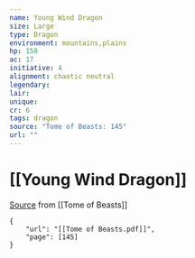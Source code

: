 ```yaml
---
name: Young Wind Dragon
size: Large
type: Dragon
environment: mountains,plains
hp: 150
ac: 17
initiative: 4
alignment: chaotic neutral
legendary: 
lair: 
unique: 
cr: 6
tags: dragon
source: "Tome of Beasts: 145"
url: ""
---
```

# [[Young Wind Dragon]]

[Source](zotero://open-pdf/library/items/ULEQWHJM?page=145) from [[Tome of Beasts]]

```pdf
{
	"url": "[[Tome of Beasts.pdf]]",
	"page": [145]
}
```

